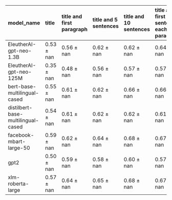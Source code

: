 | model_name                         | title          | title and first paragraph   | title and 5 sentences   | title and 10 sentences   | title and first sentence each paragraph   | raw text           |
|:-----------------------------------|:---------------|:----------------------------|:------------------------|:-------------------------|:------------------------------------------|:-------------------|
| EleutherAI-gpt-neo-1.3B            | 0.53 $\pm$ nan | 0.56 $\pm$ nan              | 0.62 $\pm$ nan          | 0.62 $\pm$ nan           | 0.64 $\pm$ nan                            | 0                  |
| EleutherAI-gpt-neo-125M            | 0.35 $\pm$ nan | 0.48 $\pm$ nan              | 0.56 $\pm$ nan          | 0.57 $\pm$ nan           | 0.57 $\pm$ nan                            | 0.60 $\pm$ nan     |
| bert-base-multilingual-cased       | 0.55 $\pm$ nan | 0.61 $\pm$ nan              | 0.62 $\pm$ nan          | 0.66 $\pm$ nan           | 0.66 $\pm$ nan                            | 0.65 $\pm$ nan     |
| distilbert-base-multilingual-cased | 0.54 $\pm$ nan | 0.61 $\pm$ nan              | 0.62 $\pm$ nan          | 0.62 $\pm$ nan           | 0.61 $\pm$ nan                            | 0.61 $\pm$ nan     |
| facebook-mbart-large-50            | 0.59 $\pm$ nan | 0.62 $\pm$ nan              | 0.64 $\pm$ nan          | 0.68 $\pm$ nan           | 0.67 $\pm$ nan                            | 0.68 $\pm$ nan     |
| gpt2                               | 0.50 $\pm$ nan | 0.59 $\pm$ nan              | 0.58 $\pm$ nan          | 0.60 $\pm$ nan           | 0.57 $\pm$ nan                            | 0.63 $\pm$ nan     |
| xlm-roberta-large                  | 0.57 $\pm$ nan | 0.64 $\pm$ nan              | 0.65 $\pm$ nan          | 0.68 $\pm$ nan           | 0.67 $\pm$ nan                            | **0.69 $\pm$ nan** |